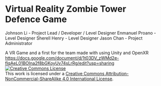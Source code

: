 # Virtual Reality Zombie Tower Defence Game 
Johnson Li - Project Lead / Developer / Level Designer
Enmanuel Proano - Level Designer
Sherell Henry - Level Designer
Jason Chan - Project Administrator

A VR Game and a first for the team made with using Unity and OpenXR 
https://docs.google.com/document/d/1t03DV_zWMd2e-flqAeL01BOIna2f8bGKoyUv74sLrRg/edit?usp=sharing
<a rel="license" href="http://creativecommons.org/licenses/by-nc-sa/4.0/"><img alt="Creative Commons License" style="border-width:0" src="https://i.creativecommons.org/l/by-nc-sa/4.0/88x31.png" /></a><br />This work is licensed under a <a rel="license" href="http://creativecommons.org/licenses/by-nc-sa/4.0/">Creative Commons Attribution-NonCommercial-ShareAlike 4.0 International License</a>.
